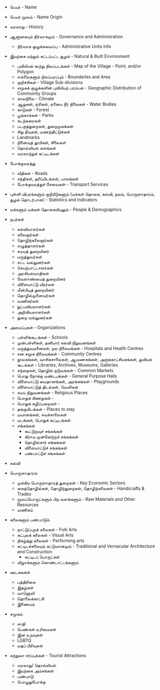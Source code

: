 * பெயர் - Name 
* பெயர் மூலம் - Name Origin
* வரலாறு - History

* ஆளுகையும் நிர்வாகமும் - Governance and Administration
    * நிர்வாக ஒழுங்கமைப்பு - Administrative Units Info

* இயற்கை மற்றும் கட்டப்பட்ட சூழல் - Natural & Built Environment
    * புவியியல் கூற்று நிலப்படங்கள் - Map of the Village - Point, and/or Polygon
    * எல்லைகளும் நிலப்பரப்பும் - Boundaries and Area
    * குறிச்சிகள் - Village Sub-divisions
    * சமூகக் குழுக்களின் புவியியற் பரம்பல் - Geographic Distribution of Community Groups
    * காலநிலை - Climate
    * ஆறுகள், ஏரிகள், ஏனைய நீர் நிலைகள் - Water Bodies
    * காடுகள் - Forest
    * பூங்காக்கள் - Parks
    * கடற்கரைகள்
    * படகுத்துறைகள், துறைமுகங்கள்
    * சிறு தீவுகள், மணற்திட்டுக்கள்
    * Landmarks
    * நினைவுத் தூபிகள், சிலைகள்
    * தொல்லியல் களங்கள்
    * வரலாற்றுக் கட்டிடங்கள்
    
* போக்குவரத்து
    * வீதிகள் - Roads
    * சந்திகள், தரிப்பிடங்கள், பாலங்கள்
    * போக்குவரத்துச் சேவைகள் - Transport Services
        
* புள்ளி விபரங்களும் குறியீடுகளும் (மக்கள் தொகை, கல்வி, நலம், பொருளாதாரம், சூழல் தொடர்பான) - Statistics and Indicators

* மக்களும் மக்கள் தொகையியலும் - People & Demographics

* நபர்கள்
    * கல்வியாளர்கள்
    * கலைஞர்கள்
    * தொழிற்கலைஞர்கள்
    * எழுத்தாளர்கள்
    * சமயத் துறையினர்
    * மருத்துவர்கள்
    * சட்ட வல்லுனர்கள்
    * செயற்பாட்டாளர்கள்
    * அரசியல்வாதிகள்
    * வேளாண்மைத் துறையினர்
    * விளையாட்டு வீரர்கள்
    * மீன்பிடித் துறையினர்
    * தொழில்முனைவர்கள்
    * வணிகர்கள்
    * நுட்பவியலாளர்கள்
    * அறிவியலாளர்கள்
    * துறை வல்லுனர்கள்

* அமைப்புகள் - Organizations
    * பள்ளிக்கூடங்கள் - Schools
    * முன்பள்ளிகள், தனியார் கல்வி நிறுவனங்கள்
    * மருத்துவமனைகள், நல நிலையங்கள் - Hospitals and Health Centres
    * சன சமூக நிலையங்கள் - Community Centres
    * நூலகங்கள், வாசிகசாலைகள், ஆவணகங்கள், அருங்காட்சியகங்கள், ஓவியக் கூடங்கள் - Libraries, Archives, Museums, Galleries
    * சந்தைகள், தொழில் நடுவங்கள் - Common Markets
    * பொது நோக்கு மண்டபங்கள் - General Purpose Halls
    * விளையாட்டு மைதானங்கள், அரங்கங்கள் - Playgrounds
    * விளையாட்டுத் திடல்கள், வெளிகள்
    * சமய நிறுவனங்கள் - Religious Places
    * பொதுக் கிணறுகள் -
    * பொதுக் கழிப்பறைகள் - 
    * தங்குமிடங்கள் - Places to stay
    * மயானங்கள், சவச்சாலைகள்
    * மடங்கள், பொதுக் கட்டிடங்கள்
    * சங்கங்கள்
       * கூட்டுறவுச் சங்கங்கள்
       * கிராம முன்னேற்றச் சங்கங்கள்
       * தொழில்சார் சங்கங்கள்
       * விளையாட்டுச் சங்கங்கள்
       * பண்பாட்டுச் சங்கங்கள்

* கல்வி

* பொருளாதாரம்
    * முக்கிய பொருளாதாரத் துறைகள் - Key Economic Sectors
    * கைத்தொழில்கள், தொழிற்துறைகள், தொழிற்கலைகள் - Handicrafts & Trades
    * மூலப்பொருட்களும் பிற வளங்களும் - Raw Materials and Other Resources
    * வணிகம்

* கலைகளும் பண்பாடும்
    * நாட்டுப்புறக் கலைகள் - Folk Arts
    * கட்புலக் கலைகள் - Visual Arts
    * நிகழ்த்து கலைகள் - Performing arts
    * கட்டிடக்கலையும் கட்டுமானமும் - Traditional and Vernacular Architecture and Construction
       * கட்டிடப் பொருட்கள்
    * விழாக்களும் கொண்டாட்டங்களும்

* ஊடகஙக்ள்
    * பத்திரிகை
    * இதழ்கள்
    * வானொலி
    * தொலைக்காட்சி
    * இணையம்
    
* சமூகம்
    * சாதி
    * பெண்கள் உரிமைகள்
    * இன உறவுகள்
    * LGBTQ
    * மதப் பிரிவுகள்
        
* சுற்றுலா ஈர்ப்புக்கள் - Tourist Attractions
    * வரலாறு/ தொல்லியல்
    * இயற்கை அம்சங்கள்
    * பண்பாடு
    * பொழுதுபோக்கு
